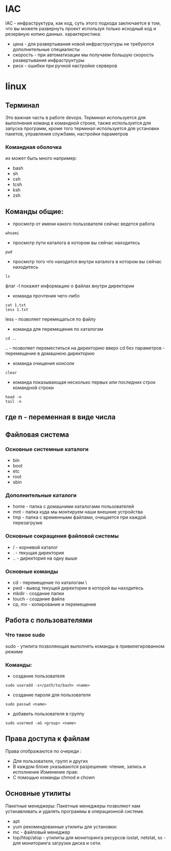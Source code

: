 # IAC 
IAC - инфраструктура, как код, суть этого подхода заключается в том, что вы можете развернуть проект используя только исходный код и резервную копию данных.
характеристика: 
- цена - для развертывания новой инфраструктуры не требуются дополнительные специалисты
- скорость - при автоматизации мы получаем большую скорость развертывания инфраструктуры
- риск - ошибки при ручной настройке серверов
# linux
## Терминал
Это важная часть в работе devops. Терминал используется для выполнения команд в командной строке, также используется для запуска программ, кроме того терминал используется для установки пакетов, управления службами, настройки параметров  
### Командная оболочка
их может быть много например:
- bash
- sh
- csh
- tcsh
- ksh
- zsh
## Команды общие:
- просмотр от имени какого пользователя сейчас ведется работа
~~~ linux
whoami
~~~
- просмотр пути каталога в котором вы сейчас находитесь
~~~ linux
pwd
~~~
- просмотр того что находится внутри каталога в котором вы сейчас находитесь
~~~ linux
ls
~~~
флаг -l покажет информацию о файлах внутри директории
- команда прочтения чего-либо
~~~ linux
cat 1.txt
less 1.txt
~~~
less - позволяет перемещаться по файлу
- команда для перемещения по каталогам
~~~ linux
cd ..
~~~ 
.. - позволяет переместиться на директорию вверх
cd без параметров - перемещение в домашнюю директорию
- команда очищения консоли
~~~ linux
clear
~~~
 - команда показывающая несколько первых или последних строк командной строки
~~~ linux
head -n
tail -n
~~~
где n - переменная в виде числа
- 

## Файловая система
### Основные системные каталоги
- bin
- boot
- etc
- root
- sbin
### Дополнительные каталоги
- home - папка с домашними каталогами пользователей
- mnt - папка куда мы монтируем наши внешние устройства 
- tmp - папка с временными файлами, очищается при каждой перезагрузке
### Основные сокращения файловой системы 
- / - корневой каталог
- . - текущая директория
- .. - директория на одну выше
### Основные команды
- cd - перемещение по каталогам \
- pwd - вывод текущей директории в которой вы находитесь
- mkdir - создание папки 
- touch - создание файла
- cp, mv - копирование и перемещение
## Работа с пользователями
### Что такое sudo
sudo - утилита позволяющая выполнять команды в привилегированном режиме

### Команды:
- создание пользователя
~~~ linux
sudo useradd -s</path/to/bash> <name>
~~~
- создание пароля для пользователя
~~~ linux
sudo passwd <name>
~~~
- добавить пользователя в группу
~~~ linux
sudo usermod -aG <group> <name>
~~~
## Права доступа к файлам 
Права отображаются по очереди :
- Для пользователя, групп и других 
- В каждом блоке указываются разрешения: чтение, запись и исполнение
Изменение прав:
- С помощью команды chmod и chown
## Основные утилиты
Пакетные менеджеры:
Пакетные менеджеры позволяют нам устанавливать и удалять программы в операционной системе.
- apt
- yum
рекомендованные утилиты для установки:
- mc - файловый менеджер
- top/htop/atop - утилиты для мониторинга ресурсов
iostat, netstat, ss - для мониторинга загрузки диска и сети.
